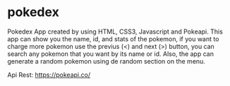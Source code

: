 # pokedex
Pokedex App created by using HTML, CSS3, Javascript and Pokeapi. This app can show you the name, id, and stats of the pokemon, if you want to charge more pokemon use the previus (<) and next (>) button, you can search any pokemon that you want by its name or id. Also, the app can generate a random pokemon using de random section on the menu.

Api Rest: https://pokeapi.co/
